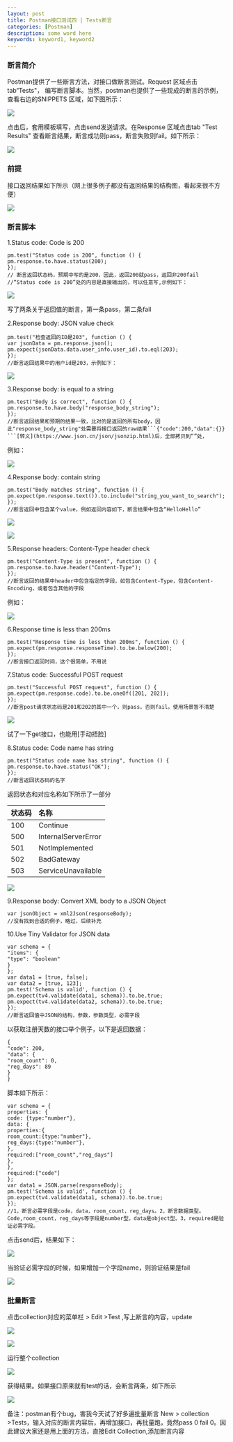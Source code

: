 ```yaml
---
layout: post
title: Postman接口测试四 | Tests断言
categories: [Postman]
description: some word here
keywords: keyword1, keyword2
---
```


### 断言简介

Postman提供了一些断言方法，对接口做断言测试。Request 区域点击tab“Tests"， 编写断言脚本。当然，postman也提供了一些现成的断言的示例，查看右边的SNIPPETS 区域，如下图所示：

  ![](/images/2020-11-10-1.png)

点击后，套用模板填写，点击send发送请求。在Response 区域点击tab "Test Results" 查看断言结果，断言成功则pass，断言失败则fail。如下所示：

  ![](/images/2020-11-10-2.png)

### 前提

接口返回结果如下所示（网上很多例子都没有返回结果的结构图，看起来很不方便）

  ![](/images/2020-11-10-3.png)

### 断言脚本

1.Status code: Code is 200

```
pm.test("Status code is 200", function () {
pm.response.to.have.status(200);
});
// 断言返回状态码，预期中写的是200，因此，返回200就pass，返回非200fail
//“Status code is 200”处的内容是直接输出的，可以任意写,示例如下：
```

  ![](/images/2020-11-10-4.png)

写了两条关于返回值的断言，第一条pass，第二条fail

2.Response body: JSON value check

```
pm.test("检查返回的ID是203", function () {
var jsonData = pm.response.json();
pm.expect(jsonData.data.user_info.user_id).to.eql(203);
});
//断言返回结果中的用户id是203，示例如下：
```

  ![](/images/2020-11-10-5.png)

3.Response body: is equal to a string

```
pm.test("Body is correct", function () {
pm.response.to.have.body("response_body_string");
});
//断言返回结果和预期的结果一致，比对的是返回的所有body，因此"response_body_string"处需要将接口返回的raw结果```{"code":200,"data":{}} ```[转义](https://www.json.cn/json/jsonzip.html)后，全部拷贝到“”处，
```

例如：

  ![](/images/2020-11-10-6.png)

4.Response body: contain string

```
pm.test("Body matches string", function () {
pm.expect(pm.response.text()).to.include("string_you_want_to_search");
});
//断言返回中包含某个value，例如返回内容如下，断言结果中包含“HelloHello”
```

  ![](/images/2020-11-10-7.png)

  ![](/images/2020-11-10-8.png)

5.Response headers: Content-Type header check

```
pm.test("Content-Type is present", function () {
pm.response.to.have.header("Content-Type");
});
//断言返回的结果中header中包含指定的字段，如包含Content-Type，包含Content-Encoding，或者包含其他的字段
```

例如：

  ![](/images/2020-11-10-9.png)

6.Response time is less than 200ms

```
pm.test("Response time is less than 200ms", function () {
pm.expect(pm.response.responseTime).to.be.below(200);
});
//断言接口返回时间，这个很简单，不用说
```

7.Status code: Successful POST request

```
pm.test("Successful POST request", function () {
pm.expect(pm.response.code).to.be.oneOf([201, 202]);
});
//断言post请求状态码是201和202的其中一个，则pass，否则fail。使用场景暂不清楚
```

  ![](/images/2020-11-10-10.png)

试了一下get接口，也能用[手动捂脸]

8.Status code: Code name has string

```
pm.test("Status code name has string", function () {
pm.response.to.have.status("OK");
});
//断言返回状态码的名字
```

返回状态和对应名称如下所示了一部分

|状态码 |名称 |
|------ |:----- |
|100 |Continue |
|500 |InternalServerError |
|501 |NotImplemented |
|502 |BadGateway |
|503 |ServiceUnavailable |

  ![](/images/2020-11-10-11.png)

9.Response body: Convert XML body to a JSON Object

```
var jsonObject = xml2Json(responseBody);
//没有找到合适的例子，略过，后续补充
```

10.Use Tiny Validator for JSON data

```
var schema = {
"items": {
"type": "boolean"
}
};
var data1 = [true, false];
var data2 = [true, 123];
pm.test('Schema is valid', function () {
pm.expect(tv4.validate(data1, schema)).to.be.true;
pm.expect(tv4.validate(data2, schema)).to.be.true;
});
//断言返回值中JSON的结构，参数，参数类型，必需字段
```

以获取注册天数的接口举个例子，以下是返回数据：
```
{
"code": 200,
"data": {
"room_count": 0,
"reg_days": 89
}
}
```

脚本如下所示：

```
var schema = {
properties: {
code: {type:"number"},
data: {
properties:{
room_count:{type:"number"},
reg_days:{type:"number"},
},
required:["room_count","reg_days"]
},
},
required:["code"]
};
var data1 = JSON.parse(responseBody);
pm.test('Schema is valid', function () {
pm.expect(tv4.validate(data1, schema)).to.be.true;
});
//1，断言必需字段是code，data，room_count，reg_days。2，断言数据类型。Code,room_count，reg_days等字段是number型，data是object型。3，required是验证必需字段。

```

点击send后，结果如下：

  ![](/images/2020-11-10-16.png)


当验证必需字段的时候，如果增加一个字段name，则验证结果是fail

  ![](/images/2020-11-10-17.png)


### 批量断言

点击collection对应的菜单栏 > Edit >Test ,写上断言的内容，update

  ![](/images/2020-11-10-12.png)

  ![](/images/2020-11-10-13.png)

运行整个collection

  ![](/images/2020-11-10-14.png)

获得结果。如果接口原来就有test的话，会断言两条，如下所示

  ![](/images/2020-11-10-15.png)

备注：postman有个bug，害我今天试了好多遍批量断言
New > collection >Tests，输入对应的断言内容后，再增加接口，再批量跑，竟然pass 0 fail 0。因此建议大家还是用上面的方法，直接Edit Collection,添加断言内容
